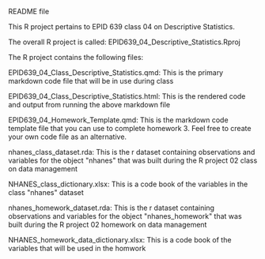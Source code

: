 README file

This R project pertains to EPID 639 class 04 on Descriptive Statistics. 

The overall R project is called: EPID639_04_Descriptive_Statistics.Rproj

The R project contains the following files:

EPID639_04_Class_Descriptive_Statistics.qmd: This is the primary markdown code file that will be in use during class

EPID639_04_Class_Descriptive_Statistics.html: This is the rendered code and output from running the above markdown file

EPID639_04_Homework_Template.qmd: This is the markdown code template file that you can use to complete homework 3. Feel free to create your own code file as an alternative.

nhanes_class_dataset.rda: This is the r dataset containing observations and variables for the object "nhanes" that was built during the R project 02 class on data management

NHANES_class_dictionary.xlsx: This is a code book of the variables in the class "nhanes" dataset

nhanes_homework_dataset.rda: This is the r dataset containing observations and variables for the object "nhanes_homework" that was built during the R project 02 homework on data management

NHANES_homework_data_dictionary.xlsx: This is a code book of the variables that will be used in the homwork
